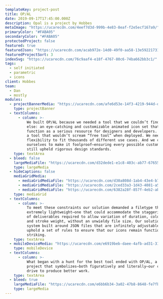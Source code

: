 ```yaml
---
templateKey: project-post
title: OP/AL
date: 2019-09-17T17:45:00.000Z
description: Opal is a project by Hobbes
metaImage: "https://ucarecdn.com/4eef7d3d-999b-4e83-8eaf-f2e5ecf167a9/"
primaryColor: "#FABA05"
secondaryColor: "#FABA05"
protectedProject: false
featured: true
featuredJson: "https://ucarecdn.com/acab972e-14d0-49f0-aa58-13e59221731b/"
featuredProjectSort: 3
indexSvg: "https://ucarecdn.com/76c9aaf4-e18f-4767-80c6-74ba662bb3c1/"
tags:
  - self initiated
  - parametric
  - icons
client: Hobbes
team:
  - Dan
  - mostly
modules:
  - projectBannerMedia: "https://ucarecdn.com/afe6d53e-14f3-4219-944d-d84898dd0702/"
    type: projectBanner
  - textColumns:
      - column: >-
          We built OP/AL because we needed a tool that we couldn’t find anywhere
          else: an eye-catching and customizable animated icon set that could
          function as a serious resource for designers and developers. We wanted
          a tool that wouldn’t scream “free tool” when deployed. We needed the
          flexibility to fit thousands of different use cases. And we challenged
          ourselves to make it foolproof—ensuring every possible customization
          still upheld rigorous design standards.
    type: textArea
  - bleed: false
    largeMediaFile: "https://ucarecdn.com/d32dede1-e1c8-403c-ab77-6765564a92be/"
    type: largeMedia
  - hideCaptions: false
    mediaGridMedia:
      - mediaGridMediaFile: "https://ucarecdn.com/d30a808d-1ab4-43e4-b772-34b01734689a/"
      - mediaGridMediaFile: "https://ucarecdn.com/2ced33a3-1d43-4081-a5a5-4f610ed58442/"
      - mediaGridMediaFile: "https://ucarecdn.com/6382a28f-857f-4eb2-abd4-b4c9cfe302b9/"
    type: mediaGrid
  - textColumns:
      - column: >-
          To meet these constraints our solution demanded a filetype that was
          extremely lightweight—one that could accommodate the staggering number
          of deliverables required to allow variation of duration, color, scale,
          and stroke weight, without an unwieldy file size. Our solution was a
          system built around JSON files that are infinitely adjustable yet also
          uphold a set of rules to ensure that our icons remain functional and
          striking.
    type: textArea
  - mobileDeviceMedia: "https://ucarecdn.com/e6919beb-daee-4afb-ad31-315618fc9d05/"
    type: mobileDevice
  - textColumns:
      - column: >-
          What began with a hunt for the best tool ended with OP/AL, a passion
          project that symbolizes—both figuratively and literally—our constant
          drive to produce better work.
    type: textArea
  - bleed: true
    largeMediaFile: "https://ucarecdn.com/e6bb6b34-3a02-47b8-8648-fe7fb570e8e0/"
    type: largeMedia
---
```

